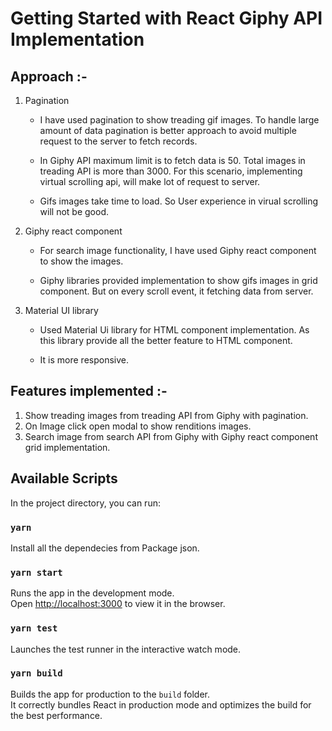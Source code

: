 # Getting Started with React Giphy API Implementation

## Approach :-

1. Pagination
 
   - I have used pagination to show treading gif images. To handle large amount of data pagination is better approach to avoid multiple request to the server to fetch records.

   - In Giphy API maximum limit is to fetch data is 50. Total images in treading API is more than 3000. For this scenario, implementing virtual scrolling api, will make lot of request to server.

   - Gifs images take time to load. So User experience in virual scrolling will not be good.

2. Giphy react component

    - For search image functionality, I have used Giphy react component to show the images.

    - Giphy libraries provided implementation to show gifs images in grid component. But on every scroll event, it fetching data from server.

3. Material UI library

   - Used Material Ui library for HTML component implementation. As this library provide all the better feature to HTML component.

   - It is more responsive.


## Features implemented :-
  
  1. Show treading images from treading API from Giphy with pagination.
  2. On Image click open modal to show renditions images.
  3. Search image from search API from Giphy with Giphy react component grid implementation.

## Available Scripts

In the project directory, you can run:

### `yarn`

Install all the dependecies from Package json.
### `yarn start`

Runs the app in the development mode.\
Open [http://localhost:3000](http://localhost:3000) to view it in the browser.

### `yarn test`

Launches the test runner in the interactive watch mode.

### `yarn build`

Builds the app for production to the `build` folder.\
It correctly bundles React in production mode and optimizes the build for the best performance.
